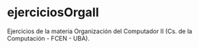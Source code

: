 # ejerciciosOrgaII
Ejercicios de la materia Organización del Computador II (Cs. de la Computación - FCEN - UBA).
